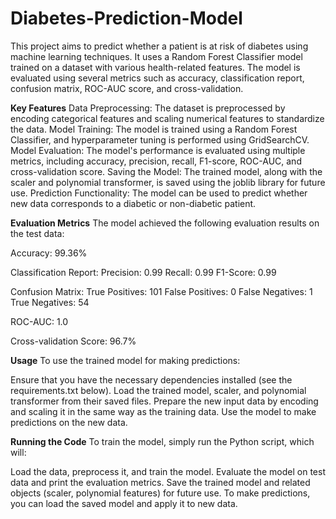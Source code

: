 # Diabetes-Prediction-Model
This project aims to predict whether a patient is at risk of diabetes using machine learning techniques. It uses a Random Forest Classifier model trained on a dataset with various health-related features. The model is evaluated using several metrics such as accuracy, classification report, confusion matrix, ROC-AUC score, and cross-validation.

**Key Features**
Data Preprocessing: The dataset is preprocessed by encoding categorical features and scaling numerical features to standardize the data.
Model Training: The model is trained using a Random Forest Classifier, and hyperparameter tuning is performed using GridSearchCV.
Model Evaluation: The model's performance is evaluated using multiple metrics, including accuracy, precision, recall, F1-score, ROC-AUC, and cross-validation score.
Saving the Model: The trained model, along with the scaler and polynomial transformer, is saved using the joblib library for future use.
Prediction Functionality: The model can be used to predict whether new data corresponds to a diabetic or non-diabetic patient.

**Evaluation Metrics**
The model achieved the following evaluation results on the test data:

Accuracy: 99.36%

Classification Report:
Precision: 0.99
Recall: 0.99
F1-Score: 0.99

Confusion Matrix:
True Positives: 101
False Positives: 0
False Negatives: 1
True Negatives: 54

ROC-AUC: 1.0

Cross-validation Score: 96.7%

**Usage**
To use the trained model for making predictions:

Ensure that you have the necessary dependencies installed (see the requirements.txt below).
Load the trained model, scaler, and polynomial transformer from their saved files.
Prepare the new input data by encoding and scaling it in the same way as the training data.
Use the model to make predictions on the new data.

**Running the Code**
To train the model, simply run the Python script, which will:

Load the data, preprocess it, and train the model.
Evaluate the model on test data and print the evaluation metrics.
Save the trained model and related objects (scaler, polynomial features) for future use.
To make predictions, you can load the saved model and apply it to new data.

